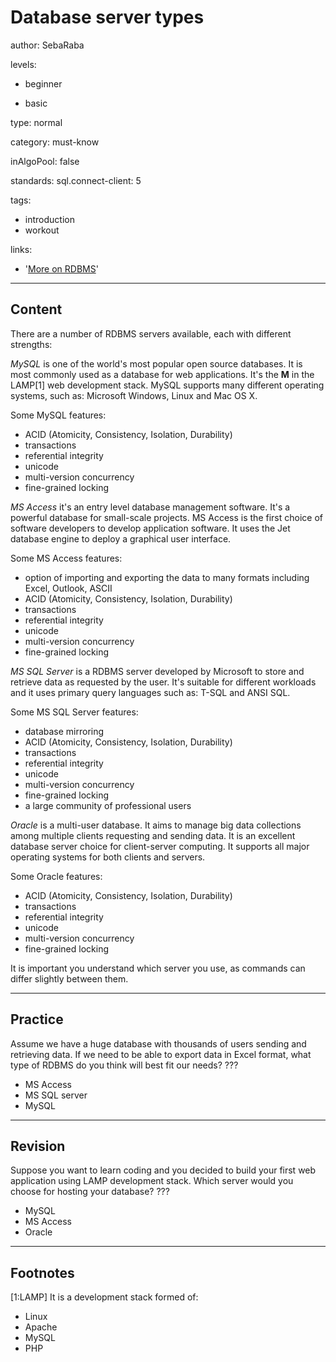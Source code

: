 # Database server types
author: SebaRaba

levels:

  - beginner

  - basic

type: normal

category: must-know

inAlgoPool: false


standards:
  sql.connect-client: 5

tags:
  - introduction
  - workout


links:

  - '[More on RDBMS](https://en.wikipedia.org/wiki/Comparison_of_relational_database_management_systems)'

---
## Content

There are a number of RDBMS servers available, each with different strengths:

*MySQL* is one of the world's most popular open source databases. It is most commonly used as a database for web applications. It's the **M** in the LAMP[1] web development stack. MySQL supports many different operating systems, such as: Microsoft Windows, Linux and Mac OS X.

Some MySQL features:
- ACID (Atomicity, Consistency, Isolation, Durability)
- transactions
- referential integrity
- unicode
- multi-version concurrency
- fine-grained locking

*MS Access* it's an entry level database management software. It's a powerful database for small-scale projects. MS Access is the first choice of software developers to develop application software. It uses the Jet database engine to deploy a graphical user interface.

Some MS Access features:
- option of importing and exporting the data to many formats including Excel, Outlook, ASCII
- ACID (Atomicity, Consistency, Isolation, Durability)
- transactions
- referential integrity
- unicode
- multi-version concurrency
- fine-grained locking

*MS SQL Server* is a RDBMS server developed by Microsoft to store and retrieve data as requested by the user. It's suitable for different workloads and it uses primary query languages such as: T-SQL and ANSI SQL.

Some MS SQL Server features:
- database mirroring
- ACID (Atomicity, Consistency, Isolation, Durability)
- transactions
- referential integrity
- unicode
- multi-version concurrency
- fine-grained locking
- a large community of professional users

*Oracle* is a multi-user database. It aims to manage big data collections among multiple clients requesting and sending data.  It is an excellent database server choice for client-server computing. It supports all major operating systems for both clients and servers.

Some Oracle features:
- ACID (Atomicity, Consistency, Isolation, Durability)
- transactions
- referential integrity
- unicode
- multi-version concurrency
- fine-grained locking

It is important you understand which server you use, as commands can differ slightly between them.

---
## Practice

Assume we have a huge database with thousands of users sending and retrieving data. If we need to be able to export data in Excel format, what type of RDBMS do you think will best fit our needs?
???

* MS Access
* MS SQL server
* MySQL

---
## Revision

Suppose you want to learn coding and you decided to build your first web application using LAMP development stack. Which server would you choose for hosting your database?
???

* MySQL
* MS Access
* Oracle

---
## Footnotes

[1:LAMP]
It is a development stack formed of:
- Linux
- Apache
- MySQL
- PHP
